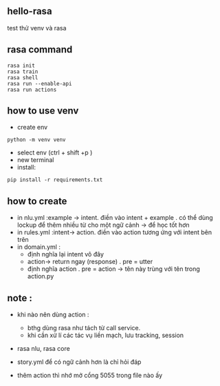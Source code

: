 ## hello-rasa
test thử venv và rasa


## rasa command

```
rasa init 
rasa train 
rasa shell 
rasa run --enable-api 
rasa run actions 
```

## how to use venv 

- create env
```
python -m venv venv

```
- select env (ctrl + shift +p )  
- new terminal 
- install: 
```
pip install -r requirements.txt
```

## how to create 

- in nlu.yml :example -> intent. điền vào intent + example . có thể dùng lockup để thêm nhiều từ cho một ngữ cảnh -> để học tốt hơn 
- in rules.yml :intent-> action. điền vào action tương ứng với intent bên trên 
- in domain.yml :
  - định nghĩa lại intent vô đây   
  -  action-> return ngay (response) . pre = utter      
  -  định nghĩa action . pre = action -> tên này trùng với tên trong action.py    


## note : 
- khi nào nên dùng action : 
  - bthg dùng rasa như tách từ call service.    
  - khi cần xử lí các tác vụ liền mạch, lưu tracking, session 

- rasa nlu, rasa core 
- story.yml để có ngữ cảnh hơn là chỉ hỏi đáp 
- thêm action thì nhớ mở cổng 5055 trong file nào ấy 
